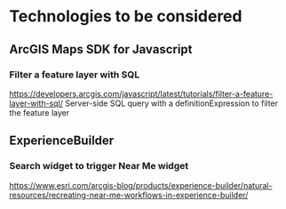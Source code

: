 # Technologies to be considered

## ArcGIS Maps SDK for Javascript
### Filter a feature layer with SQL
https://developers.arcgis.com/javascript/latest/tutorials/filter-a-feature-layer-with-sql/
Server-side SQL query with a definitionExpression to filter the feature layer

## ExperienceBuilder
### Search widget to trigger Near Me widget
https://www.esri.com/arcgis-blog/products/experience-builder/natural-resources/recreating-near-me-workflows-in-experience-builder/


#
## 
